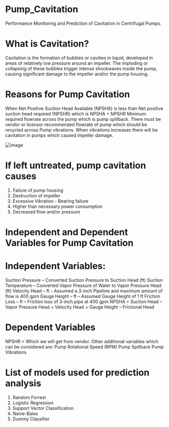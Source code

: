 # Pump_Cavitation
Performance Monitoring and Prediction of Cavitation in Centrifugal Pumps.

# What is Cavitation?
Cavitation is the formation of bubbles or cavities in liquid, developed in areas of relatively low pressure around an impeller. The imploding or collapsing of these bubbles trigger intense shockwaves inside the pump, causing significant damage to the impeller and/or the pump housing.

# Reasons for Pump Cavitation
When Net Positive Suction Head Available (NPSHA)  is less than Net positive suction head required (NPSHR) which is NPSHA < NPSHR
Minimum required flowrate across the pump which is pump spillback. There must be vendor or licensor recommended flowrate of pump which should be recycled across 
Pump vibrations. When vibrations increases there will be cavitation in pumps which caused impeller damage.

![image](https://user-images.githubusercontent.com/36400481/114375682-8c8d2680-9ba2-11eb-9d14-ee5e71bf9654.png)

# If left untreated, pump cavitation causes

1. Failure of pump housing
2. Destruction of impeller
3. Excessive Vibration - Bearing failure
4. Higher than necessary power consumption
5. Decreased flow and/or pressure

# Independent and Dependent Variables for Pump Cavitation

# Independent Variables:

Suction Pressure – Converted Suction Pressure to Suction Head (ft)
Suction Temperature – Converted Vapor Pressure of Water to Vapor Pressure Head (ft)
Velocity Head – ft – Assumed a 3-inch Pipeline and maximum amount of flow is 400 gpm
Gauge Height – ft –  Assumed Gauge Height of 1 ft
Friction Loss – ft – Friction loss of 3-inch pipe at 400 gpm
NPSHA = Suction Head – Vapor Pressure Head + Velocity Head + Gauge Height – Frictional Head

# Dependent Variables

NPSHR = Which we will get from vendor.
Other additional variables which can be considered are:
Pump Rotational Speed (RPM)
Pump Spillback
Pump Vibrations


# List of models used for prediction analysis

1. Random Forrest
2. Logistic Regression
3. Support Vector Classification
4. Naive-Baies 
5. Dummy Classifier
